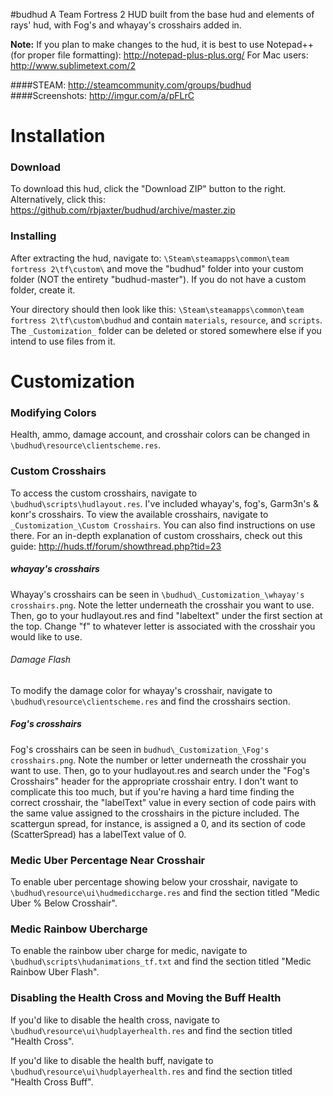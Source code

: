 #budhud
A Team Fortress 2 HUD built from the base hud and elements of rays' hud, with Fog's and whayay's crosshairs added in.

**Note:** If you plan to make changes to the hud, it is best to use Notepad++ (for proper file formatting):
http://notepad-plus-plus.org/
For Mac users: http://www.sublimetext.com/2

####STEAM: http://steamcommunity.com/groups/budhud
####Screenshots: http://imgur.com/a/pFLrC

Installation
============
### Download
To download this hud, click the "Download ZIP" button to the right. Alternatively, click this:
https://github.com/rbjaxter/budhud/archive/master.zip

### Installing
After extracting the hud, navigate to: `\Steam\steamapps\common\team fortress 2\tf\custom\` and move the "budhud" folder into your custom folder (NOT the entirety "budhud-master"). If you do not have a custom folder, create it.

Your directory should then look like this: `\Steam\steamapps\common\team fortress 2\tf\custom\budhud` and contain `materials`, `resource`, and `scripts`. The `_Customization_` folder can be deleted or stored somewhere else if you intend to use files from it.

Customization
=============
### Modifying Colors
Health, ammo, damage account, and crosshair colors can be changed in `\budhud\resource\clientscheme.res`.

### Custom Crosshairs
To access the custom crosshairs, navigate to `\budhud\scripts\hudlayout.res`. I've included whayay's, fog's, Garm3n's & konr's crosshairs. To view the available crosshairs, navigate to `_Customization_\Custom Crosshairs`. You can also find instructions on use there. For an in-depth explanation of custom crosshairs, check out this guide: http://huds.tf/forum/showthread.php?tid=23

##### whayay's crosshairs
Whayay's crosshairs can be seen in `\budhud\_Customization_\whayay's crosshairs.png`. Note the letter underneath the crosshair you want to use. Then, go to your hudlayout.res and find "labeltext" under the first section at the top. Change "f" to whatever letter is associated with the crosshair you would like to use.

###### Damage Flash
To modify the damage color for whayay's crosshair, navigate to `\budhud\resource\clientscheme.res` and find the crosshairs section.

##### Fog's crosshairs
Fog's crosshairs can be seen in `budhud\_Customization_\Fog's crosshairs.png`. Note the number or letter underneath the crosshair you want to use. Then, go to your hudlayout.res and search under the "Fog's Crosshairs" header for the appropriate crosshair entry. I don't want to complicate this too much, but if you're having a hard time finding the correct crosshair, the "labelText" value in every section of code pairs with the same value assigned to the crosshairs in the picture included. The scattergun spread, for instance, is assigned a 0, and its section of code (ScatterSpread) has a labelText value of 0.

### Medic Uber Percentage Near Crosshair
To enable uber percentage showing below your crosshair, navigate to `\budhud\resource\ui\hudmediccharge.res` and find the section titled "Medic Uber % Below Crosshair".

### Medic Rainbow Ubercharge
To enable the rainbow uber charge for medic, navigate to `\budhud\scripts\hudanimations_tf.txt` and find the section titled "Medic Rainbow Uber Flash".

### Disabling the Health Cross and Moving the Buff Health
If you'd like to disable the health cross, navigate to `\budhud\resource\ui\hudplayerhealth.res` and find the section titled "Health Cross". 

If you'd like to disable the health buff, navigate to `\budhud\resource\ui\hudplayerhealth.res` and find the section titled "Health Cross Buff".
